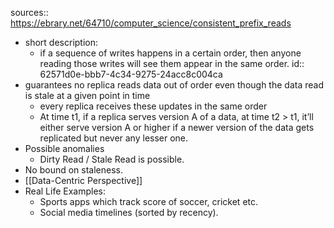 sources:: https://ebrary.net/64710/computer_science/consistent_prefix_reads

- short description:
	- if a sequence of writes happens in a certain order, then anyone reading those writes will see them appear in the same order.
	  id:: 62571d0e-bbb7-4c34-9275-24acc8c004ca
- guarantees no replica reads data out of order even though the data read is stale at a given point in time
	- every replica receives these updates in the same order
	- At time t1, if a replica serves version A of a data, at time t2 > t1, it’ll either serve version A or higher if a newer version of the data gets replicated but never any lesser one.
- Possible anomalies
	- Dirty Read / Stale Read is possible.
- No bound on staleness.
- [[Data-Centric Perspective]]
- Real Life Examples:
	- Sports apps which track score of soccer, cricket etc.
	- Social media timelines (sorted by recency).